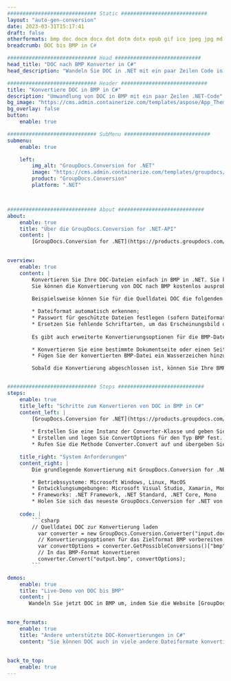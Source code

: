 ```yaml
---
############################# Static ############################
layout: "auto-gen-conversion"
date: 2023-03-31T15:17:41
draft: false
otherformats: bmp doc docm docx dot dotm dotx epub gif ico jpeg jpg md odt ott pdf png psd rtf tex tif tiff txt xps
breadcrumb: DOC bis BMP in C#

############################# Head ############################
head_title: "DOC nach BMP Konverter in C#"
head_description: "Wandeln Sie DOC in .NET mit ein paar Zeilen Code in BMP um. Verwenden Sie die GroupDocs Document Conversion API, um über 160 Dateiformate zu konvertieren."

############################# Header ############################
title: "Konvertiere DOC in BMP in C#"
description: "Umwandlung von DOC in BMP mit ein paar Zeilen .NET-Code"
bg_image: "https://cms.admin.containerize.com/templates/aspose/App_Themes/V3/images/bg/header1.png"
bg_overlay: false
button:
    enable: true

############################# SubMenu ############################
submenu:
    enable: true

    left:
        img_alt: "GroupDocs.Conversion for .NET"
        image: "https://cms.admin.containerize.com/templates/groupdocs/images/product-logos/90x90-noborder/groupdocs-conversion-net.png"
        product: "GroupDocs.Conversion"
        platform: ".NET"



############################# About ############################
about:
    enable: true
    title: "Über die GroupDocs.Conversion for .NET-API"
    content: |
        [GroupDocs.Conversion for .NET](https://products.groupdocs.com/conversion/net/) kann verwendet werden, um Microsoft Word, Excel, PowerPoint, PDF, Visio und andere Formate zu konvertieren. GroupDocs.Conversion ist eine eigenständige API, die sich für Backend- und interne Systeme eignet, bei denen eine hohe Leistung erforderlich ist. Es ist unabhängig von Software wie Microsoft oder Open Office.
    

overview:
    enable: true
    content: |
        Konvertieren Sie Ihre DOC-Dateien einfach in BMP in .NET. Sie können nur ein paar C#-Codezeilen auf jeder Plattform Ihrer Wahl verwenden, z. B. Windows, Linux, macOS.
        Sie können die Konvertierung von DOC nach BMP kostenlos ausprobieren und die Qualität der Konvertierungsergebnisse bewerten. Neben einfachen Dateikonvertierungsszenarien können Sie erweiterte Optionen zum Laden der Quelldatei DOC und zum Speichern des Ausgabeergebnisses BMP ausprobieren. 
        
        Beispielsweise können Sie für die Quelldatei DOC die folgenden Ladeoptionen verwenden:

        * Dateiformat automatisch erkennen;
        * Passwort für geschützte Dateien festlegen (sofern Dateiformat dies unterstützt);
        * Ersetzen Sie fehlende Schriftarten, um das Erscheinungsbild des Dokuments beizubehalten.
        
        Es gibt auch erweiterte Konvertierungsoptionen für die BMP-Datei:

        * Konvertieren Sie eine bestimmte Dokumentseite oder einen Seitenbereich;
        * Fügen Sie der konvertierten BMP-Datei ein Wasserzeichen hinzu und vieles mehr.

        Sobald die Konvertierung abgeschlossen ist, können Sie Ihre BMP-Datei im lokalen Dateipfad oder auf einem Speicher von Drittanbietern wie FTP, Amazon S3, Google Drive, Dropbox usw. speichern. Bitte beachten Sie, dass Sie DOC in BMP muss keine zusätzliche Software installiert werden - wie MS Office, Open Office, Adobe Acrobat Reader etc.


############################# Steps ############################
steps:
    enable: true
    title_left: "Schritte zum Konvertieren von DOC in BMP in C#"
    content_left: |
        [GroupDocs.Conversion for .NET](https://products.groupdocs.com/conversion/net/) erleichtert Entwicklern das Konvertieren einer DOC-Datei in BMP mit wenigen Codezeilen.
        
        * Erstellen Sie eine Instanz der Converter-Klasse und geben Sie die Datei DOC mit dem vollständigen Pfad an
        * Erstellen und legen Sie ConvertOptions für den Typ BMP fest.
        * Rufen Sie die Methode Converter.Convert auf und übergeben Sie den vollständigen Pfad und das Format (BMP) als Parameter

    title_right: "System Anforderungen"
    content_right: |
        Die grundlegende Konvertierung mit GroupDocs.Conversion for .NET kann in nur wenigen einfachen Schritten durchgeführt werden. Unsere APIs werden auf allen wichtigen Plattformen und Betriebssystemen unterstützt. Stellen Sie vor dem Ausführen des folgenden Codes sicher, dass die folgenden Voraussetzungen auf Ihrem System installiert sind.

        * Betriebssysteme: Microsoft Windows, Linux, MacOS
        * Entwicklungsumgebungen: Microsoft Visual Studio, Xamarin, MonoDevelop
        * Frameworks: .NET Framework, .NET Standard, .NET Core, Mono
        * Holen Sie sich das neueste GroupDocs.Conversion for .NET von [Nuget](https://www.nuget.org/packages/groupdocs.conversion)
         
    code: |
        ```csharp    
        // Quelldatei DOC zur Konvertierung laden
          var converter = new GroupDocs.Conversion.Converter("input.doc");
          // Konvertierungsoptionen für das Zielformat BMP vorbereiten
          var convertOptions = converter.GetPossibleConversions()["bmp"].ConvertOptions;
          // In das BMP-Format konvertieren
          converter.Convert("output.bmp", convertOptions);
        ```

demos:
    enable: true
    title: "Live-Demo von DOC bis BMP"
    content: |
       Wandeln Sie jetzt DOC in BMP um, indem Sie die Website [GroupDocs.Conversion App](https://products.groupdocs.app/conversion/family) besuchen. Die Online-Demo hat die folgenden Vorteile
          

more_formats:
    enable: true
    title: "Andere unterstützte DOC-Konvertierungen in C#"
    content: "Sie können DOC auch in viele andere Dateiformate konvertieren. Bitte sehen Sie sich die Liste unten an."
       
       
back_to_top:
    enable: true
---
```

